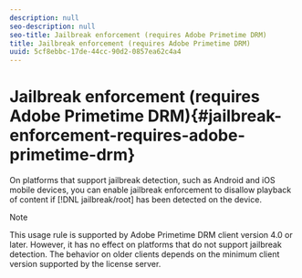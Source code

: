 ```yaml
---
description: null
seo-description: null
seo-title: Jailbreak enforcement (requires Adobe Primetime DRM)
title: Jailbreak enforcement (requires Adobe Primetime DRM)
uuid: 5cf8ebbc-17de-44cc-90d2-0857ea62c4a4
---
```


# Jailbreak enforcement (requires Adobe Primetime DRM){#jailbreak-enforcement-requires-adobe-primetime-drm}

On platforms that support jailbreak detection, such as Android and iOS mobile devices, you can enable jailbreak enforcement to disallow playback of content if [!DNL jailbreak/root] has been detected on the device.

>[!NOTE]
>
>This usage rule is supported by Adobe Primetime DRM client version 4.0 or later. However, it has no effect on platforms that do not support jailbreak detection. The behavior on older clients depends on the minimum client version supported by the license server.

